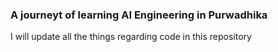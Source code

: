 ### A journeyt of learning AI Engineering in Purwadhika
I will update all the things regarding code in this repository
